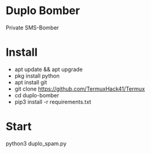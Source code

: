 # Duplo Bomber
Private SMS-Bomber
# Install
- apt update && apt upgrade
- pkg install python
- apt install git
- git clone https://github.com/TermuxHack41/Termux
- cd duplo-bomber
- pip3 install -r requirements.txt
# Start
python3 duplo_spam.py
